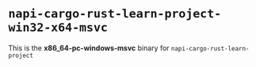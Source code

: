 # `napi-cargo-rust-learn-project-win32-x64-msvc`

This is the **x86_64-pc-windows-msvc** binary for `napi-cargo-rust-learn-project`
